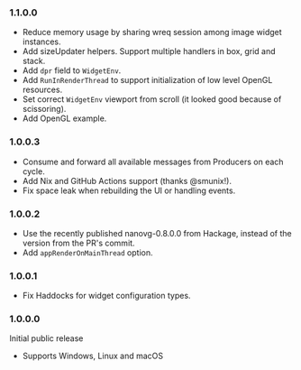 ### 1.1.0.0

- Reduce memory usage by sharing wreq session among image widget instances.
- Add sizeUpdater helpers. Support multiple handlers in box, grid and stack.
- Add `dpr` field to `WidgetEnv`.
- Add `RunInRenderThread` to support initialization of low level OpenGL resources.
- Set correct `WidgetEnv` viewport from scroll (it looked good because of scissoring).
- Add OpenGL example.

### 1.0.0.3

- Consume and forward all available messages from Producers on each cycle.
- Add Nix and GitHub Actions support (thanks @smunix!).
- Fix space leak when rebuilding the UI or handling events.

### 1.0.0.2

- Use the recently published nanovg-0.8.0.0 from Hackage, instead of the version from the PR's commit.
- Add `appRenderOnMainThread` option.

### 1.0.0.1

- Fix Haddocks for widget configuration types.

### 1.0.0.0

Initial public release

- Supports Windows, Linux and macOS
